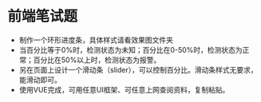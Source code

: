 # 前端笔试题
- 制作一个环形进度条，具体样式请看效果图文件夹
- 当百分比等于0%时，检测状态为未知；百分比在0-50%时，检测状态为正常；百分比在50%以上时，检测状态为报警。
- 另在页面上设计一个滑动条（slider），可以控制百分比。滑动条样式无要求，能滑动即可。
- 使用VUE完成，可用任意UI框架、可任意上网查阅资料，复制粘贴。
